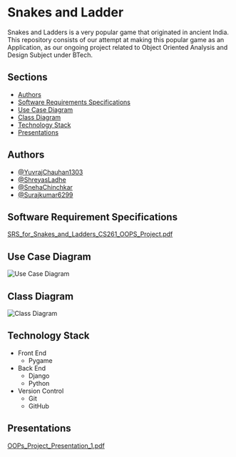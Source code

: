 
# Snakes and Ladder

Snakes and Ladders is a very popular game that originated in ancient India. This repository consists of our attempt at making this popular game as an Application, as our ongoing project related to Object Oriented Analysis and Design Subject under BTech. 

## Sections

- [Authors](#authors)
- [Software Requirements Specifications](#software-requirement-specifications)
- [Use Case Diagram](#use-case-diagram)
- [Class Diagram](#class-diagram)
- [Technology Stack](#technology-stack)
- [Presentations](#presentations)


## Authors

- [@YuvrajChauhan1303](https://www.github.com/YuvrajChauhan1303)
- [@ShreyasLadhe](https://github.com/ShreyasLadhe)
- [@SnehaChinchkar](https://github.com/SnehaChinchkar)
- [@Surajkumar6299](https://github.com/Surajkumar6299)

## Software Requirement Specifications
[SRS_for_Snakes_and_Ladders_CS261_OOPS_Project.pdf](https://github.com/snakes-and-ladders-oops-project/snakes-and-ladders/files/13508377/SRS_for_Snakes_and_Ladders_CS261_OOPS_Project.pdf)

## Use Case Diagram
![Use Case Diagram](https://github.com/snakes-and-ladders-oops-project/snakes-and-ladders/assets/128424631/779f2ea9-ce63-49ea-b628-a89053d65351)

## Class Diagram
![Class Diagram](https://github.com/snakes-and-ladders-oops-project/snakes-and-ladders/assets/128424631/b8911b4e-865e-4448-b3cd-25e5f4779e77)

## Technology Stack

- Front End
    - Pygame
- Back End
    - Django
    - Python
- Version Control
    - Git
    - GitHub
## Presentations
[OOPs_Project_Presentation_1.pdf](https://github.com/snakes-and-ladders-oops-project/snakes-and-ladders/files/13508388/OOPs_Project_Presentation_1.pdf)
